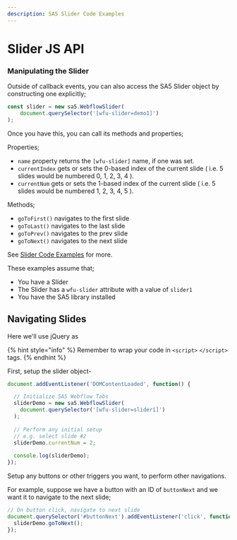 ```yaml
---
description: SA5 Slider Code Examples
---
```


# Slider JS API

### Manipulating the Slider <a href="#wfu-lightbox-captions-attribute" id="wfu-lightbox-captions-attribute"></a>

Outside of callback events, you can also access the SA5 Slider object by constructing one explicitly;

```javascript
const slider = new sa5.WebflowSlider(
    document.querySelector('[wfu-slider=demo1]')
);
```

Once you have this, you can call its methods and properties;

Properties;

* `name` property returns the `[wfu-slider]` name, if one was set.
* `currentIndex` gets or sets the 0-based index of the current slide ( i.e. 5 slides would be numbered 0, 1, 2, 3, 4 ).
* `currentNum` gets or sets the 1-based index of the current slide ( i.e. 5 slides would be numbered 1, 2, 3, 4, 5 ).&#x20;

Methods;&#x20;

* `goToFirst()` navigates to the first slide
* `goToLast()` navigates to the last slide
* `goToPrev()` navigates to the prev slide
* `goToNext()` navigates to the next slide

See [Slider Code Examples](slider-code-examples.md) for more.&#x20;





These examples assume that;

* You have a Slider
* The Slider has a `wfu-slider` attribute with a value of `slider1`&#x20;
* You have the SA5 library installed&#x20;

## Navigating Slides

Here we'll use jQuery as&#x20;

{% hint style="info" %}
Remember to wrap your code in `<script>` `</script>` tags.
{% endhint %}

First, setup the slider object-

```javascript
document.addEventListener('DOMContentLoaded', function() { 

  // Initialize SA5 Webflow Tabs
  sliderDemo = new sa5.WebflowSlider(
    document.querySelector('[wfu-slider=slider1]')
  );
  
  // Perform any initial setup
  // e.g. select slide #2
  sliderDemo.currentNum = 2;
  
  console.log(sliderDemo);
});
```

Setup any buttons or other triggers you want, to perform other navigations.&#x20;

For example, suppose we have a button with an ID of `buttonNext` and we want it to navigate to the next slide;

```javascript
// On button click, navigate to next slide 
document.querySelector('#buttonNext').addEventListener('click', function() {
  sliderDemo.goToNext();
});
```



